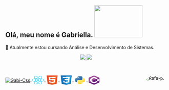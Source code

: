 ## Olá, meu nome é Gabriella. <img src="https://user-images.githubusercontent.com/80487783/184457482-29a5891e-9e0f-4ab9-a18a-03d58b55c7c3.gif" width="150" height="100"/>

📝 Atualmente estou cursando Análise e Desenvolvimento de Sistemas.

<div align="center">
  <a href="https://github.com/Gabriellasrg">
  <img height="180em" src="https://github-readme-stats.vercel.app/api?username=Gabriellasrg&show_icons=true&theme=dracula&include_all_commits=true&count_private=true"/>
  <img height="180em" src="https://github-readme-stats.vercel.app/api/top-langs/?username=Gabriellasrg&layout=compact&langs_count=7&theme=dracula"/>
</div>

##

<div style="display: inline_block"><br>
  <img align="center" alt="Gabi-Css" height="30" width="40" src="
csharp-plain
csharp-line
css3-original
css3-original-wordmark
css3-plain
css3-plain-wordmark
cucumber-plain
cucumber-plain-wordmark
d3js-original
d3js-plain
debian-original
debian-original-wordmark
debian-plain
debian-plain-wordmark
devicon-original
devicon-original-wordmark
devicon-plain
devicon-plain-wordmark
django-original
django-plain
django-line
docker-original
docker-original-wordmark
docker-plain
docker-plain-wordmark
doctrine-original
doctrine-original-wordmark
doctrine-plain
doctrine-plain-wordmark
doctrine-line
doctrine-line-wordmark
dot-net-original
dot-net-original-wordmark
dot-net-plain
dot-net-plain-wordmark
drupal-original
drupal-original-wordmark
drupal-plain
drupal-plain-wordmark
electron-original
electron-original-wordmark
elm-original
elm-original-wordmark
elm-plain
elm-plain-wordmark
®
ember-original-wordmark
erlang-original
erlang-original-wordmark
erlang-plain
erlang-plain-wordmark
express-original
express-original-wordmark
facebook-original
facebook-plain
firefox-original
firefox-original-wordmark
firefox-plain
firefox-plain-wordmark
foundation-original
foundation-original-wordmark
foundation-plain
foundation-plain-wordmark
gatling-plain
gatling-plain-wordmark
gimp-original
gimp-original-wordmark
gimp-plain
gimp-plain-wordmark
git-original
git-original-wordmark
git-plain
git-plain-wordmark
github-original
github-original-wordmark
gitlab-original
gitlab-original-wordmark
gitlab-plain
gitlab-plain-wordmark
go-original
go-plain
go-line
google-original
google-original-wordmark
google-plain
google-plain-wordmark
gradle-plain
gradle-plain-wordmark
grunt-original
grunt-original-wordmark
grunt-plain
grunt-plain-wordmark
grunt-line
grunt-line-wordmark
gulp-plain
handlebars-original
handlebars-original-wordmark
heroku-original
heroku-original-wordmark
heroku-plain
heroku-plain-wordmark
html5-original
html5-original-wordmark
html5-plain
html5-plain-wordmark
ie10-original
illustrator-plain
illustrator-line
inkscape-original
inkscape-original-wordmark
inkscape-plain
inkscape-plain-wordmark
intellij-original
intellij-original-wordmark
intellij-plain
intellij-plain-wordmark
ionic-original
ionic-original-wordmark
java-original
java-original-wordmark
java-plain
java-plain-wordmark
jasmine-plain
jasmine-plain-wordmark
javascript-original
javascript-plain
jeet-original
jeet-original-wordmark
jeet-plain

🔬 Icon Inspector
css3-original
">
  <img align="center" alt="Rafa-Ts" height="30" width="40" src="https://raw.githubusercontent.com/devicons/devicon/master/icons/typescript/typescript-plain.svg">
  <img align="center" alt="Rafa-React" height="30" width="40" src="https://raw.githubusercontent.com/devicons/devicon/master/icons/react/react-original.svg">
  <img align="center" alt="Rafa-HTML" height="30" width="40" src="https://raw.githubusercontent.com/devicons/devicon/master/icons/html5/html5-original.svg">
  <img align="center" alt="Rafa-CSS" height="30" width="40" src="https://raw.githubusercontent.com/devicons/devicon/master/icons/css3/css3-original.svg">
  <img align="center" alt="Rafa-Python" height="30" width="40" src="https://raw.githubusercontent.com/devicons/devicon/master/icons/python/python-original.svg">
  <img align="center" alt="Rafa-Csharp" height="30" width="40" src="https://raw.githubusercontent.com/devicons/devicon/master/icons/csharp/csharp-original.svg">
  <img align="right" alt="Rafa-pic" height="150" style="border-radius:50px;" src="https://media.discordapp.net/attachments/639956127056134178/890373478988013628/Publicacoes_Instagram_1_1.png?width=676&height=676">
</div>


